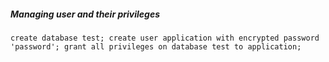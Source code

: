 ##### Managing user and their privileges

`create database test;
create user application with encrypted password 'password';
grant all privileges on database test to application;
`